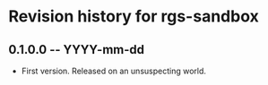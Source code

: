 # Revision history for rgs-sandbox

## 0.1.0.0 -- YYYY-mm-dd

* First version. Released on an unsuspecting world.
